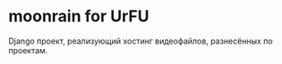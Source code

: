 moonrain for UrFU
=================


Django проект, реализующий хостинг видеофайлов, разнесённых по проектам.